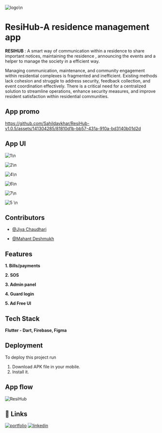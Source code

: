 
![logo](https://github.com/Sahildavkhar/ResiHub-v1.0.5/assets/141304285/69508641-6104-4962-b38a-0fa92f64a152)\n


# __ResiHub-A residence management app__

__RESIHUB__ : A smart way of communication within a residence to share important notices, maintaining the residence , announcing the events and a helper to manage the society in a efficient way.

Managing communication, maintenance, and community engagement within residential complexes is fragmented and inefficient. Existing methods lack cohesion and struggle to address security, feedback collection, and event coordination effectively. There is a critical need for a centralized solution to streamline operations, enhance security measures, and improve resident satisfaction within residential communities.




## App promo


https://github.com/Sahildavkhar/ResiHub-v1.0.5/assets/141304285/81810d1b-bb57-431a-910a-bd3140b01d2d







## App UI


![1](https://github.com/Sahildavkhar/ResiHub-v1.0.5/assets/141304285/f2bd5ae6-0bd7-4cb5-945f-a931a0e85eb2)\n

![2](https://github.com/Sahildavkhar/ResiHub-v1.0.5/assets/141304285/e5d09e5f-481b-432a-bc40-f529f754ccc1)\n

![4](https://github.com/Sahildavkhar/ResiHub-v1.0.5/assets/141304285/df05f7ee-3a17-49da-943a-2a0b79ee9077)\n

![6](https://github.com/Sahildavkhar/ResiHub-v1.0.5/assets/141304285/9f31b13b-221d-4785-a53b-aa6808d551e8)\n

![7](https://github.com/Sahildavkhar/ResiHub-v1.0.5/assets/141304285/a8471072-d1fa-4953-8ae4-95ecec7d122e)\n

![5](https://github.com/Sahildavkhar/ResiHub-v1.0.5/assets/141304285/82e29c27-aff5-4f17-9fc7-627f9c270e2f) \n




## Contributors

- [@Jiya Chaudhari](https://github.com/Jiyachaudhari-05)

- [@Mahant Deshmukh](https://github.com/Morningstar2429)


## Features


__1.	Bills/payments__

__2.	SOS__

__3.	Admin panel__

__4.	Guard login__

__5.	Ad Free UI__


## Tech Stack

**Flutter - Dart, Firebase, Figma** 



## Deployment

To deploy this project run

1. Download APK file in your mobile.
2. Install it.


## App flow

![ResiHub](https://github.com/Sahildavkhar/ResiHub-v1.0.5/assets/141304285/17b53654-db2c-4568-8e04-cea99397be1f)


## 🔗 Links
[![portfolio](https://img.shields.io/badge/my_portfolio-000?style=for-the-badge&logo=ko-fi&logoColor=white)](https://github.com/Sahildavkhar)
[![linkedin](https://img.shields.io/badge/linkedin-0A66C2?style=for-the-badge&logo=linkedin&logoColor=white)](https://www.linkedin.com/in/sahil-davkhar-779a94262/)

